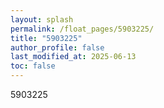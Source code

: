 ```yaml
---
layout: splash
permalink: /float_pages/5903225/
title: "5903225"
author_profile: false
last_modified_at: 2025-06-13
toc: false
---
```

 
5903225
